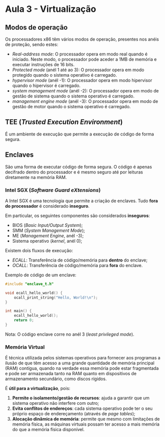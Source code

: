 # Aula 3 - Virtualização

## Modos de operação

Os processadores x86 têm vários modos de operação, presentes nos anéis de proteção, sendo estes:
- *Real-address mode*: O processador opera em modo real quando é iniciado. Neste modo, o processador pode aceder a 1MB de memória e executar instruções de 16 bits.
- *Protected mode* (anél 1 até ao 3): O processador opera em modo protegido quando o sistema operativo é carregado. 
- *hypervisor mode* (anél -1): O processador opera em modo hipervisor quando o hipervisor é carregado.
- *system management mode* (anél -2): O processador opera em modo de gestão de sistema quando o sistema operativo é carregado. 
- *management engine mode* (anél -3): O processador opera em modo de gestão de motor quando o sistema operativo é carregado. 

## TEE (*Trusted Execution Environment*)

É um ambiente de execução que permite a execução de código de forma segura.

## Enclaves

São uma forma de executar código de forma segura. O código é apenas decifrado dentro do processador e é mesmo seguro até por leituras diretamente na memória RAM.

### Intel SGX (*Software Guard eXtensions*)

A Intel SGX é uma tecnologia que permite a criação de enclaves. Tudo **fora do processador** é considerado **inseguro**. 

Em particular, os seguintes componentes são considerados **inseguros**:
- BIOS (*Basic Input/Output System*);
- SMM (*System Management Mode*);
- ME (*Management Engine*, anél -3);
- Sistema operativo (*kernel*, anél 0);

Existem dois fluxos de execução:
- *ECALL*: Transferência de código/memória para **dentro** do enclave;
- *OCALL*: Transferência de código/memória para **fora** do enclave.

Exemplo de código de um enclave:

```c
#include "enclave_t.h"

void ecall_hello_world() {
    ocall_print_string("Hello, World!\n");
}

int main() {
    ecall_hello_world();
    return 0;
}
```

Nota: O código enclave corre no anél 3 (*least privileged mode*).

### Memória Virtual

É técnica utilizada pelos sistemas operativos para fornecer aos programas a ilusão de que têm acesso a uma grande quantidade de memória principal (RAM) contígua, quando na verdade essa memória pode estar fragmentada e pode ser armazenada tanto na RAM quanto em dispositivos de armazenamento secundário, como discos rígidos.

É **útil para a virtualização**, pois:
1. **Permite o isolamento/gestão de recursos**: ajuda a garantir que um sistema operativo não interfere com outro;
2. **Evita conflitos de endereços**: cada sistema operativo pode ter o seu próprio espaço de endereçamento (através de *page tables*);
3. **Alocação dinâmica de memória**: permite que mesmo com limitações de memória física, as máquinas virtuais possam ter acesso a mais memória do que a memória física disponível.